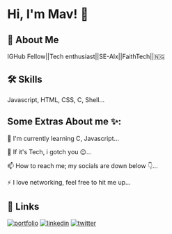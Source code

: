 # Hi, I'm Mav! 👋


## 🚀 About Me
IGHub Fellow||Tech enthusiast||SE-Alx||FaithTech||🇳🇬


## 🛠 Skills
Javascript, HTML, CSS, C, Shell...


## Some Extras About me ✨:

🧠 I'm currently learning C, Javascript...

💬 If it's Tech, i gotch you 😉...

📫 How to reach me; my socials are down below 👇...

⚡️ I love networking, feel free to hit me up...


## 🔗 Links
[![portfolio](https://img.shields.io/badge/my_portfolio-000?style=for-the-badge&logo=ko-fi&logoColor=white)](https://linktr.ee/marv_ndu/)
[![linkedin](https://img.shields.io/badge/linkedin-0A66C2?style=for-the-badge&logo=linkedin&logoColor=white)](https://www.linkedin.com/in/marvellousndulue)
[![twitter](https://img.shields.io/badge/twitter-1DA1F2?style=for-the-badge&logo=twitter&logoColor=white)](https://twitter.com/Cpt_Mav?t=5qeDAlIpS3_Q0bwjQQg0Vg&s=09/)

<!--
**NdulueMarvellous/NdulueMarvellous** is a ✨ _special_ ✨ repository because its `README.md` (this file) appears on your GitHub profile.
